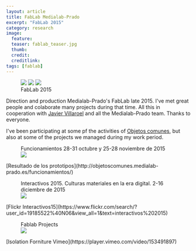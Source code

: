 ```yaml
---
layout: article
title: FabLab Medialab-Prado
excerpt: "FabLab 2015"
category: research
image: 
  feature:
  teaser: fablab_teaser.jpg
  thumb:
  credit: 
  creditlink: 
tags: [fablab]
---
```


<figure class="third">
	<img src="https://c1.staticflickr.com/1/632/23557781796_4d6be932b2_z.jpg">
	<img src="https://c2.staticflickr.com/2/1648/23806677649_d7fe933034_z.jpg">
	<img src="https://c2.staticflickr.com/2/1683/24091910131_6ddfd98ab1_z.jpg">
	<figcaption>FabLab 2015</figcaption>
</figure>

Direction and production  Medialab-Prado's FabLab late 2015. I've met great people and colaborate many projects during that time. All this in cooperation with [Javier Villaroel](http://javiervlab.github.io/) and all the Medialab-Prado team. Thanks to everyone.

I've been participating at some pf the activities of [Objetos comunes](http://objetoscomunes.medialab-prado.es/), but also at some of the projects we managed during my work period.

<figure class="one">
	<figcaption>Funcionamientos 28-31 octubre y 25-28 noviembre de 2015
	</figcaption>
	<img src="https://c2.staticflickr.com/6/5798/23108044659_53cb752be1_z.jpg">
</figure>
[Resultado de los prototipos](http://objetoscomunes.medialab-prado.es/funcionamientos/)

<figure class="one">
	<figcaption>Interactivos 2015. Culturas materiales en la era digital. 2-16 diciembre de 2015</figcaption>
	<img src="https://c1.staticflickr.com/1/750/23706866281_3d128d3ed6_z.jpg">
</figure>
[Flickr Interactivos15](https://www.flickr.com/search/?user_id=19185522%40N06&view_all=1&text=interactivos%202015)

<figure class="one">
	<figcaption>Fablab Projects</figcaption>
	<img src="https://c2.staticflickr.com/6/5749/23501383791_96b1a7235a.jpg">
</figure>
[Isolation Forniture Vimeo](https://player.vimeo.com/video/153491897)



